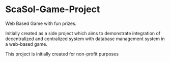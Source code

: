 # ScaSol-Game-Project
Web Based Game with fun prizes.


Initially created as a side project which aims to demonstrate integration of decentralized and centralized system with database management system in a web-based game.

This project is initially created for non-profit purposes
